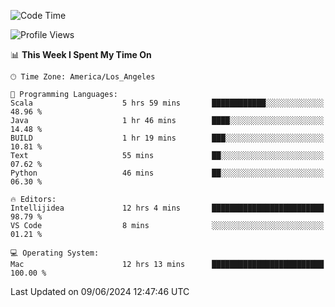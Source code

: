 <!--START_SECTION:waka-->
![Code Time](http://img.shields.io/badge/Code%20Time-1%2C044%20hrs%2015%20mins-blue)

![Profile Views](http://img.shields.io/badge/Profile%20Views-0-blue)

📊 **This Week I Spent My Time On** 

```text
🕑︎ Time Zone: America/Los_Angeles

💬 Programming Languages: 
Scala                    5 hrs 59 mins       ████████████░░░░░░░░░░░░░   48.96 % 
Java                     1 hr 46 mins        ████░░░░░░░░░░░░░░░░░░░░░   14.48 % 
BUILD                    1 hr 19 mins        ███░░░░░░░░░░░░░░░░░░░░░░   10.81 % 
Text                     55 mins             ██░░░░░░░░░░░░░░░░░░░░░░░   07.62 % 
Python                   46 mins             ██░░░░░░░░░░░░░░░░░░░░░░░   06.30 % 

🔥 Editors: 
Intellijidea             12 hrs 4 mins       █████████████████████████   98.79 % 
VS Code                  8 mins              ░░░░░░░░░░░░░░░░░░░░░░░░░   01.21 % 

💻 Operating System: 
Mac                      12 hrs 13 mins      █████████████████████████   100.00 % 
```


 Last Updated on 09/06/2024 12:47:46 UTC
<!--END_SECTION:waka-->
